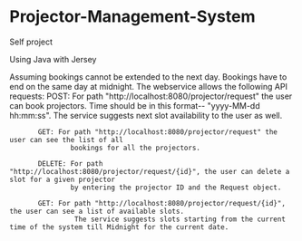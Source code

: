 # Projector-Management-System
Self project

Using Java with Jersey

  Assuming bookings cannot be extended to the next day. Bookings have to end on the same day at midnight.
  The webservice allows the following API requests: 
           POST: For path "http://localhost:8080/projector/request" the user can book projectors.
                   Time should be in this format-- "yyyy-MM-dd hh:mm:ss". The service suggests next slot 
                   availability to the user as well.
                   
           GET: For path "http://localhost:8080/projector/request" the user can see the list of all 
                   bookings for all the projectors.
                   
           DELETE: For path "http://localhost:8080/projector/request/{id}", the user can delete a slot for a given projector
                   by entering the projector ID and the Request object.
                   
           GET: For path "http://localhost:8080/projector/request/{id}", the user can see a list of available slots.
                    The service suggests slots starting from the current time of the system till Midnight for the current date.
 
